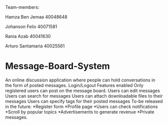 Team-members:

Hamza Ben Jemaa 40048648

Johanson Felix 40071581

Rania Azab 40041630

Arturo Santamaria 40025561

# Message-Board-System
An online discussion application where people can hold conversations in the form of posted messages. 
Login/Logout Features enabled
Only registered users can post on the message board.
Users can edit messages
Users can search for messages
Users can attach downloadable files to their messages
Users can specify tags for their posted messages
To-be released in the future:
  *Register form
  *Profile page
  *Users can check notifications
  *Scroll by popular topics
  *Advertisements to generate revenue
  *Private messages.
